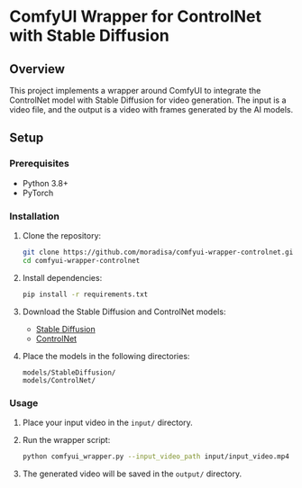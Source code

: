 # ComfyUI Wrapper for ControlNet with Stable Diffusion

## Overview
This project implements a wrapper around ComfyUI to integrate the ControlNet model with Stable Diffusion for video generation. The input is a video file, and the output is a video with frames generated by the AI models.

## Setup

### Prerequisites
- Python 3.8+
- PyTorch

### Installation
1. Clone the repository:
    ```bash
    git clone https://github.com/moradisa/comfyui-wrapper-controlnet.git
    cd comfyui-wrapper-controlnet

    ```

2. Install dependencies:
    ```bash
    pip install -r requirements.txt
    ```

3. Download the Stable Diffusion and ControlNet models:
    - [Stable Diffusion](https://huggingface.co/CompVis/stable-diffusion-v-1-4-original/blob/main/sd-v1-4.ckpt)
    - [ControlNet](https://huggingface.co/lllyasviel/ControlNet/blob/main/models/control_sd15_openpose.pth)

4. Place the models in the following directories:
    ```
    models/StableDiffusion/
    models/ControlNet/
    ```

### Usage
1. Place your input video in the `input/` directory.
2. Run the wrapper script:
    ```bash
    python comfyui_wrapper.py --input_video_path input/input_video.mp4 --output_video_path output/generated_video.mp4
    ```

3. The generated video will be saved in the `output/` directory.


